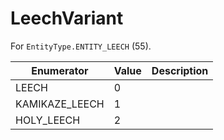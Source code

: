 # LeechVariant

For `EntityType.ENTITY_LEECH` (55). 

| Enumerator | Value | Description |
| - | - | - |
| LEECH | 0 |  |
| KAMIKAZE_LEECH | 1 |  |
| HOLY_LEECH | 2 |  |

